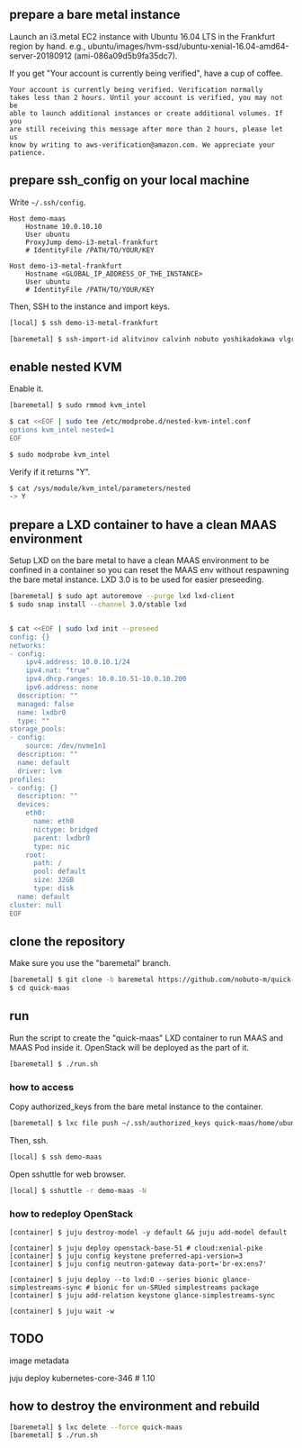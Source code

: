 ## prepare a bare metal instance

Launch an i3.metal EC2 instance with Ubuntu 16.04 LTS in the Frankfurt
region by hand. e.g., ubuntu/images/hvm-ssd/ubuntu-xenial-16.04-amd64-server-20180912
(ami-086a09d5b9fa35dc7).

If you get "Your account is currently being verified", have a cup of
coffee.

```
Your account is currently being verified. Verification normally
takes less than 2 hours. Until your account is verified, you may not be
able to launch additional instances or create additional volumes. If you
are still receiving this message after more than 2 hours, please let us
know by writing to aws-verification@amazon.com. We appreciate your
patience.
```

## prepare ssh_config on your local machine

Write `~/.ssh/config`.

```
Host demo-maas
    Hostname 10.0.10.10
    User ubuntu
    ProxyJump demo-i3-metal-frankfurt
    # IdentityFile /PATH/TO/YOUR/KEY

Host demo-i3-metal-frankfurt
    Hostname <GLOBAL_IP_ADDRESS_OF_THE_INSTANCE>
    User ubuntu
    # IdentityFile /PATH/TO/YOUR/KEY
```

Then, SSH to the instance and import keys.

``` bash
[local] $ ssh demo-i3-metal-frankfurt

[baremetal] $ ssh-import-id alitvinov calvinh nobuto yoshikadokawa vlgrevtsev
```

## enable nested KVM

Enable it.

```bash
[baremetal] $ sudo rmmod kvm_intel

$ cat <<EOF | sudo tee /etc/modprobe.d/nested-kvm-intel.conf
options kvm_intel nested=1
EOF

$ sudo modprobe kvm_intel
```

Verify if it returns "Y".

```bash
$ cat /sys/module/kvm_intel/parameters/nested
-> Y
```


## prepare a LXD container to have a clean MAAS environment

Setup LXD on the bare metal to have a clean MAAS environment to be
confined in a container so you can reset the MAAS env without respawning
the bare metal instance. LXD 3.0 is to be used for easier preseeding.

```bash
[baremetal] $ sudo apt autoremove --purge lxd lxd-client
$ sudo snap install --channel 3.0/stable lxd


$ cat <<EOF | sudo lxd init --preseed
config: {}
networks:
- config:
    ipv4.address: 10.0.10.1/24
    ipv4.nat: "true"
    ipv4.dhcp.ranges: 10.0.10.51-10.0.10.200
    ipv6.address: none
  description: ""
  managed: false
  name: lxdbr0
  type: ""
storage_pools:
- config:
    source: /dev/nvme1n1
  description: ""
  name: default
  driver: lvm
profiles:
- config: {}
  description: ""
  devices:
    eth0:
      name: eth0
      nictype: bridged
      parent: lxdbr0
      type: nic
    root:
      path: /
      pool: default
      size: 32GB
      type: disk
  name: default
cluster: null
EOF
```

## clone the repository

Make sure you use the "baremetal" branch.

```bash
[baremetal] $ git clone -b baremetal https://github.com/nobuto-m/quick-maas.git
$ cd quick-maas
```


## run

Run the script to create the "quick-maas" LXD container to run MAAS and
MAAS Pod inside it. OpenStack will be deployed as the part of it.

```bash
[baremetal] $ ./run.sh
```


### how to access

Copy authorized_keys from the bare metal instance to the container.

```bash
[baremetal] $ lxc file push ~/.ssh/authorized_keys quick-maas/home/ubuntu/.ssh/
```

Then, ssh.

```bash
[local] $ ssh demo-maas
```

Open sshuttle for web browser.

```bash
[local] $ sshuttle -r demo-maas -N
```

### how to redeploy OpenStack

```
[container] $ juju destroy-model -y default && juju add-model default

[container] $ juju deploy openstack-base-51 # cloud:xenial-pike
[container] $ juju config keystone preferred-api-version=3
[container] $ juju config neutron-gateway data-port='br-ex:ens7'

[container] $ juju deploy --to lxd:0 --series bionic glance-simplestreams-sync # bionic for un-SRUed simplestreams package
[container] $ juju add-relation keystone glance-simplestreams-sync

[container] $ juju wait -w
```

## TODO

image metadata

juju deploy kubernetes-core-346 # 1.10


## how to destroy the environment and rebuild

```bash
[baremetal] $ lxc delete --force quick-maas
[baremetal] $ ./run.sh
```
